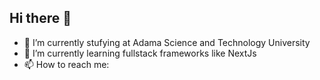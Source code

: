 ## Hi there 👋


- 🔭 I’m currently stufying at Adama Science and Technology University
- 🌱 I’m currently learning fullstack frameworks like NextJs
- 📫 How to reach me: 


